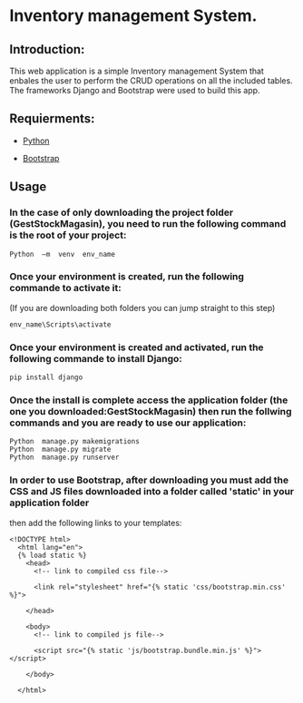 # Inventory management System.

## Introduction:

This web application is a simple Inventory management System
that enbales the user to perform the CRUD operations on all the 
included tables.
The frameworks Django and Bootstrap were used to build this app.

## Requierments:

  - [Python](https://www.python.org/downloads/)
  
  - [Bootstrap](https://getbootstrap.com/docs/4.0/getting-started/download/)

## Usage

### In the case of only downloading the project folder (GestStockMagasin), you need to run the following command is the root of your project:
```
Python  –m  venv  env_name
```
### Once your environment is created, run the following commande to activate it: 
(If you are downloading both folders you can jump straight to this step) 
```
env_name\Scripts\activate
```

### Once your environment is created and activated, run the following commande to install Django:
```
pip install django
```
### Once the install is complete access the application folder (the one you downloaded:GestStockMagasin) then run the follwing commands and you are ready to use our application: 
```
Python  manage.py makemigrations
Python  manage.py migrate
Python  manage.py runserver
```

### In order to use Bootstrap, after downloading you must add the CSS and JS files downloaded into a folder called 'static' in your application folder
then add the following links to your templates: 
```
<!DOCTYPE html> 
  <html lang="en">    
  {% load static %} 
    <head>     
      <!-- link to compiled css file-->
    
      <link rel="stylesheet" href="{% static 'css/bootstrap.min.css' %}">
    
    </head> 
    
    <body>     
      <!-- link to compiled js file-->
    
      <script src="{% static 'js/bootstrap.bundle.min.js' %}"></script>
    
    </body>  
    
  </html> 
```


